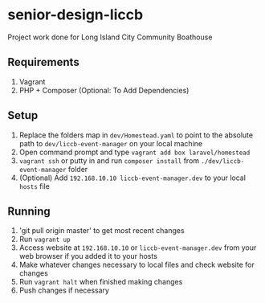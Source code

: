 # senior-design-liccb
Project work done for Long Island City Community Boathouse

## Requirements
1. Vagrant
2. PHP + Composer (Optional: To Add Dependencies)

## Setup
1. Replace the folders map in `dev/Homestead.yaml` to point to the absolute path to `dev/liccb-event-manager` on your local machine
2. Open command prompt and type `vagrant add box laravel/homestead`
3. `vagrant ssh` or putty in and run `composer install` from `./dev/liccb-event-manager` folder
4. (Optional) Add `192.168.10.10 liccb-event-manager.dev` to your local `hosts` file 

## Running
1. 'git pull origin master' to get most recent changes
2. Run `vagrant up`
3. Access website at `192.168.10.10` or `liccb-event-manager.dev` from your web browser if you added it to your hosts
4. Make whatever changes necessary to local files and check website for changes
5. Run `vagrant halt` when finished making changes
6. Push changes if necessary
